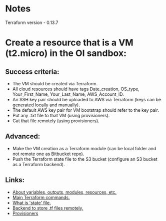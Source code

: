 # Notes
Terraform version - 0.13.7

# Create a resource that is a VM (t2.micro) in the OI sandbox:

## Success criteria:

- The VM should be created via Terraform.
- All cloud resources should have tags Date_creation, OS_type, Your_First_Name, Your_Last_Name, AWS_Account_ID.
- An SSH key pair should be uploaded to AWS via Terraform (keys can be generated locally and manually).
- The default AWS key pair for VM bootstrap should refer to the key pair.
- Put any .txt file to that VM (using provisioners).
- Cat that file remotely (using provisioners).
 
## Advanced:

- Make the VM creation as a Terraform module (can be local folder and not remote one as Bitbucket repo).
- Push the Terraform state file to the S3 bucket (configure an S3 bucket as a Terraform backend).

## Links:

- [About variables, outputs, modules, resources, etc.](https://www.terraform.io/docs/language/index.html)
- [Main Terraform commands.](https://www.terraform.io/docs/commands/index.html)
- [What is 'state' file.](https://www.terraform.io/docs/state/index.html)
- [Backend to store .tf files remotely.](https://www.terraform.io/docs/backends/index.html)
- [Provisioners](https://www.terraform.io/language/resources/provisioners/syntax)
